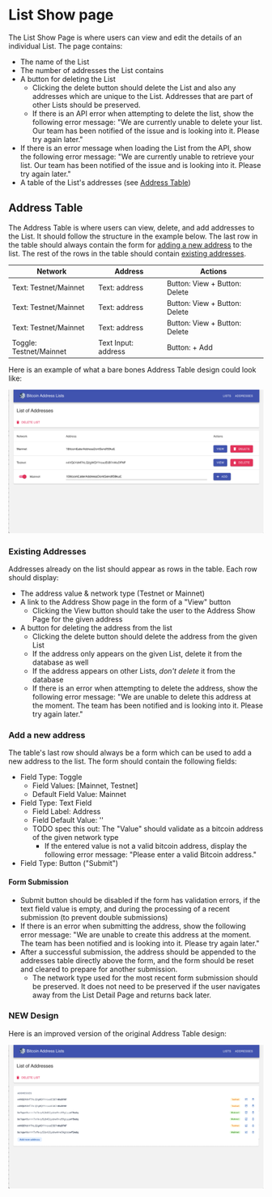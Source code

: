 # List Show page

The List Show Page is where users can view and edit the details of an individual List. The page contains:

* The name of the List
* The number of addresses the List contains
* A button for deleting the List
    * Clicking the delete button should delete the List and also any addresses which are unique to the List. Addresses that are part of other Lists should be preserved. 
    * If there is an API error when attempting to delete the list, show the following error message: "We are currently unable to delete your list. Our team has been notified of the issue and is looking into it. Please try again later."
* If there is an error message when loading the List from the API, show the following error message: "We are currently unable to retrieve your list. Our team has been notified of the issue and is looking into it. Please try again later."
* A table of the List's addresses (see [Address Table](#address-table))

## Address Table

The Address Table is where users can view, delete, and add addresses to the List. It should follow the structure in the example below. The last row in the table should always contain the form for [adding a new address](#add-a-new-address) to the list. The rest of the rows in the table should contain [existing addresses](#existing-addresses). 

  Network                 | Address             | Actions
  ------------------------|---------------------|------------------------------
  Text: Testnet/Mainnet   | Text: address       | Button: View + Button: Delete
  Text: Testnet/Mainnet   | Text: address       | Button: View + Button: Delete
  Text: Testnet/Mainnet   | Text: address       | Button: View + Button: Delete
  Toggle: Testnet/Mainnet | Text Input: address | Button: + Add

Here is an example of what a bare bones Address Table design could look like:

![addresstable](./screenshots/addresstable.png)

### Existing Addresses

Addresses already on the list should appear as rows in the table. Each row should display:

* The address value & network type (Testnet or Mainnet) 
* A link to the Address Show page in the form of a "View" button
    * Clicking the View button should take the user to the Address Show Page for the given address
* A button for deleting the address from the list
    * Clicking the delete button should delete the address from the given List
    * If the address only appears on the given List, delete it from the database as well
    * If the address appears on other Lists, *don't delete* it from the database
    * If there is an error when attempting to delete the address, show the following error message: "We are unable to delete this address at the moment. The team has been notified and is looking into it. Please try again later."

### Add a new address

The table's last row should always be a form which can be used to add a new
address to the list. The form should contain the following fields:

* Field Type: Toggle
   * Field Values: [Mainnet, Testnet]
   * Default Field Value: Mainnet
* Field Type: Text Field
   * Field Label: Address
   * Field Default Value: ''
   * TODO spec this out: The "Value" should validate as a bitcoin address of the given
    network type
       * If the entered value is not a valid bitcoin address, display the following error message: "Please enter a valid Bitcoin address." 
* Field Type: Button ("Submit")

#### Form Submission
    
* Submit button should be disabled if the form has validation errors, if the text field value is empty, and during the processing of a recent submission (to prevent double submissions)
* If there is an error when submitting the address, show the following error message: "We are unable to create this address at the moment. The team has been notified and is looking into it. Please try again later."
* After a successful submission, the address should be appended to the addresses table directly above the form, and the form should be reset and cleared to prepare for another submission.
    * The network type used for the most recent form submission should be preserved. It does not need to be preserved if the user navigates away from the List Detail Page and returns back later.

### NEW Design
Here is an improved version of the original Address Table design:

![addresstablenew](./screenshots/addresstableNEW.png)
